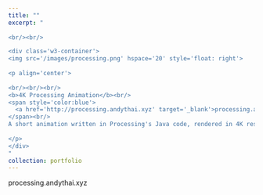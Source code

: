 ```yaml
---
title: ""
excerpt: "  
  
<br/><br/>

<div class='w3-container'>
<img src='/images/processing.png' hspace='20' style='float: right'>
  
<p align='center'>
  
<br/><br/><br/>
<b>4K Processing Animation</b><br/>
<span style='color:blue'>
  <a href='http://processing.andythai.xyz' target='_blank'>processing.andythai.xyz</a>
</span><br/>
A short animation written in Processing's Java code, rendered in 4K resolution.<br/>
  
</p>
</div>
"
collection: portfolio
---
```


processing.andythai.xyz
